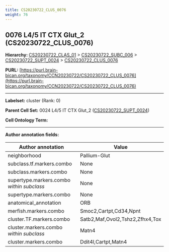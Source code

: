 ```yaml
---
title: CS20230722_CLUS_0076
weight: 76
---
```

## 0076 L4/5 IT CTX Glut_2 (CS20230722_CLUS_0076)
<b>Hierarchy: </b>
[CS20230722_CLAS_01](../CS20230722_CLAS_01) >
[CS20230722_SUBC_006](../CS20230722_SUBC_006) >
[CS20230722_SUPT_0024](../CS20230722_SUPT_0024) >
[CS20230722_CLUS_0076](../CS20230722_CLUS_0076)

**PURL:** [https://purl.brain-bican.org/taxonomy/CCN20230722/CS20230722_CLUS_0076](https://purl.brain-bican.org/taxonomy/CCN20230722/CS20230722_CLUS_0076)

---


**Labelset:** cluster (Rank: 0)

**Parent Cell Set:** 0024 L4/5 IT CTX Glut_2 ([CS20230722_SUPT_0024](../CS20230722_SUPT_0024))



**Cell Ontology Term:** 

[MARKER GENES.]: #


---

[TRANSFERRED ANNOTATIONS.]: #


[AUTHOR ANNOTATION FIELDS.]: #


**Author annotation fields:**

| Author annotation | Value |
|-------------------|-------|
|neighborhood|Pallium-Glut|
|subclass.tf.markers.combo|None|
|subclass.markers.combo|None|
|supertype.markers.combo _within subclass_|None|
|supertype.markers.combo|None|
|anatomical_annotation|ORB|
|merfish.markers.combo|Smoc2,Cartpt,Cd34,Npnt|
|cluster.TF.markers.combo|Satb2,Maf,Ovol2,Tshz2,Zfhx4,Tox|
|cluster.markers.combo _within subclass_|Matn4|
|cluster.markers.combo|Ddit4l,Cartpt,Matn4|
